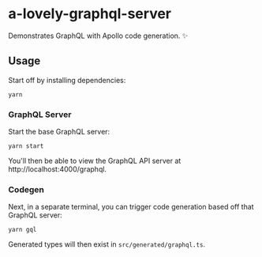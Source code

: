 # a-lovely-graphql-server

Demonstrates GraphQL with Apollo code generation. ✨

## Usage

Start off by installing dependencies:

```shell
yarn
```

### GraphQL Server

Start the base GraphQL server:

```shell
yarn start
```

You'll then be able to view the GraphQL API server at http://localhost:4000/graphql.

### Codegen

Next, in a separate terminal, you can trigger code generation based off that GraphQL server:

```shell
yarn gql
```

Generated types will then exist in `src/generated/graphql.ts`.
